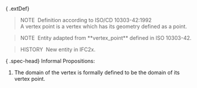 { .extDef}
> NOTE&nbsp; Definition according to ISO/CD 10303-42:1992  
> A vertex point is a vertex which has its geometry defined as a point.

> NOTE&nbsp; Entity adapted from \*\*vertex_point\*\* defined in ISO 10303-42.

> HISTORY&nbsp; New entity in IFC2x.

{ .spec-head}
Informal Propositions:

1. The domain of the vertex is formally defined to be the domain of its vertex point.
